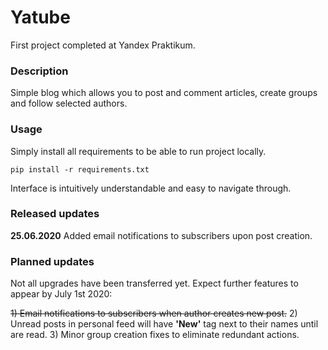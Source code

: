 # Yatube

First project completed at Yandex Praktikum.

### Description

Simple blog which allows you to post and comment articles, create groups
and follow selected authors.

### Usage

Simply install all requirements to be able to run project locally.

```pip install -r requirements.txt```

Interface is intuitively understandable and easy to navigate through.

### Released updates

**25.06.2020** Added email notifications to subscribers upon post creation.

### Planned updates

Not all upgrades have been transferred yet. Expect further features to appear by July 1st 2020:

~~1) Email notifications to subscribers when author creates new post.~~
2) Unread posts in personal feed will have **'New'** tag next to their names until are read.
3) Minor group creation fixes to eliminate redundant actions.

